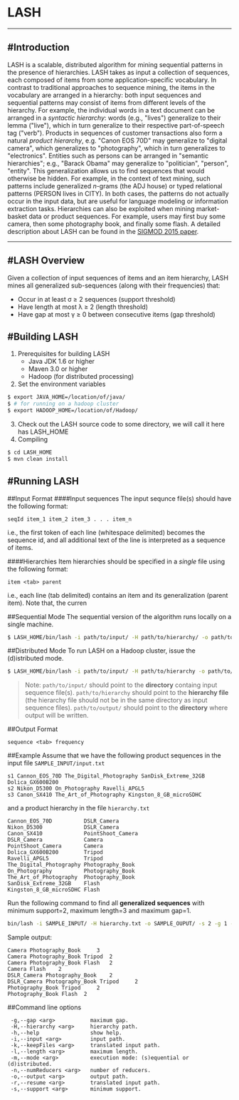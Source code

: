 LASH
===================
----------
#Introduction
------------
LASH is a scalable, distributed algorithm for mining sequential patterns in the presence of hierarchies. LASH takes as input a collection of sequences, each composed of items from some application-specific vocabulary. In contrast to traditional approaches to sequence mining, the items in the vocabulary are arranged in a hierarchy: both input sequences and sequential patterns may consist of items from different levels of the hierarchy. For example, the individual words in a text document can be arranged in a *syntactic hierarchy*: words (e.g., "lives") generalize to their lemma ("live"), which in turn generalize to their respective part-of-speech tag ("verb"). Products in sequences of customer transactions also form a natural *product hierarchy*, e.g. "Canon EOS 70D" may generalize to "digital camera", which generalizes to "photography", which in turn generalizes to "electronics". Entities such as persons can be arranged in "semantic hierarchies"; e.g., "Barack Obama" may generalize to "politician", "person", "entity". 
This generalization allows us to find sequences that would otherwise be hidden. For example, in the context of text
mining, such patterns include generalized *n*-grams (the ADJ house) or typed relational patterns (PERSON lives in CITY). In both cases, the patterns do not actually occur in the input data, but are useful for language modeling or information extraction tasks. Hierarchies can also be exploited when mining market-basket data or product sequences. For example, users may first buy some camera, then some photography book, and finally some flash. A detailed description about LASH can be found in the [SIGMOD 2015 paper].

[SIGMOD 2015 paper]: http://dws.informatik.uni-mannheim.de/fileadmin/shared/pi1/kbeedkar/publications/beedkar15lash.pdf

----------


#LASH Overview
------------------
Given a collection of input sequences of items and an item hierarchy, LASH mines all generalized sub-sequences (along with their frequencies) that:
- Occur in at least σ ≥ 2 sequences (support threshold)
- Have length at most λ ≥ 2 (length threshold)
- Have gap at most γ ≥ 0 between consecutive items (gap threshold)

#Building LASH
-----------------
1. Prerequisites for building LASH
	- Java JDK 1.6 or higher
	- Maven 3.0 or higher
	- Hadoop (for distributed processing)
2. Set the environment variables
```sh
$ export JAVA_HOME=/location/of/java/
$ # for running on a hadoop cluster
$ export HADOOP_HOME=/location/of/Hadoop/
```
3. Check out the LASH source code to some directory, we will call it here has LASH_HOME
4. Compiling
```sh
$ cd LASH_HOME
$ mvn clean install
```

#Running LASH
-----------
##Input Format
####Input sequences
The input sequnce file(s) should have the following format:
```
seqId item_1 item_2 item_3 . . . item_n
```
i.e., the first token of each line (whitespace delimited) becomes the sequence id, and all additional text of the line is interpreted as a sequence of items. 

####Hierarchies
Item hierarchies should be specified in a *single* file using the following format:
```
item <tab> parent
```
i.e., each line (tab delimited) contains an item and its generalization (parent item). Note that, the curren

##Sequential Mode
The sequential version of the algorithm runs locally on a single machine. 
```sh
$ LASH_HOME/bin/lash -i path/to/input/ -H path/to/hierarchy/ -o path/to/output -s σ -g γ -l λ -m s
```

##Distributed Mode
To run LASH on a Hadoop cluster, issue the (d)istributed mode.
```sh
$ LASH_HOME/bin/lash -i path/to/input/ -H path/to/hierarchy -o path/to/output/ -s σ -g γ -l λ -m d
```	
>  Note: 
> `path/to/input/` should point to the **directory** containg input sequence file(s).
> `path/to/hierarchy` should point to the **hierarchy file** (the hierarchy file should not be in the same directory as input sequence files).
> `path/to/output/` should point to the **directory** where output will be written.


##Output Format
```
sequence <tab> frequency
```

##Example
Assume that we have the following product sequences in the input file `SAMPLE_INPUT/input.txt`
```
s1 Cannon_EOS_70D The_Digital_Photography SanDisk_Extreme_32GB Dolica_GX600B200
s2 Nikon_D5300 On_Photography Ravelli_APGL5
s3 Canon_SX410 The_Art_of_Photography Kingston_8_GB_microSDHC
```
and a product hierarchy in the file `hierarchy.txt`
```
Cannon_EOS_70D          DSLR_Camera
Nikon_D5300             DSLR_Camera
Canon_SX410             PointShoot_Camera
DSLR_Camera             Camera
PointShoot_Camera       Camera
Dolica_GX600B200        Tripod
Ravelli_APGL5           Tripod
The_Digital_Photography Photography_Book
On_Photography          Photography_Book
The_Art_of_Photography  Photography_Book
SanDisk_Extreme_32GB    Flash
Kingston_8_GB_microSDHC Flash
```
Run the following command to find all **generalized sequences** with minimum support=2, maximum length=3 and maximum gap=1.
```sh
bin/lash -i SAMPLE_INPUT/ -H hierarchy.txt -o SAMPLE_OUPUT/ -s 2 -g 1 -l 3 -m s
```
Sample output:
```
Camera Photography_Book 	3
Camera Photography_Book Tripod 	2
Camera Photography_Book Flash 	2
Camera Flash 	2
DSLR_Camera Photography_Book 	2
DSLR_Camera Photography_Book Tripod 	2
Photography_Book Tripod 	2
Photography_Book Flash 	2
```
##Command line options
```
 -g,--gap <arg>           maximum gap.
 -H,--hierarchy <arg>     hierarchy path.
 -h,--help                show help.
 -i,--input <arg>         input path.
 -k,--keepFiles <arg>     translated input path.
 -l,--length <arg>        maximum length.
 -m,--mode <arg>          execution mode: (s)equential or (d)istributed.
 -n,--numReducers <arg>   number of reducers.
 -o,--output <arg>        output path.
 -r,--resume <arg>        translated input path.
 -s,--support <arg>       minimum support.
 ```
